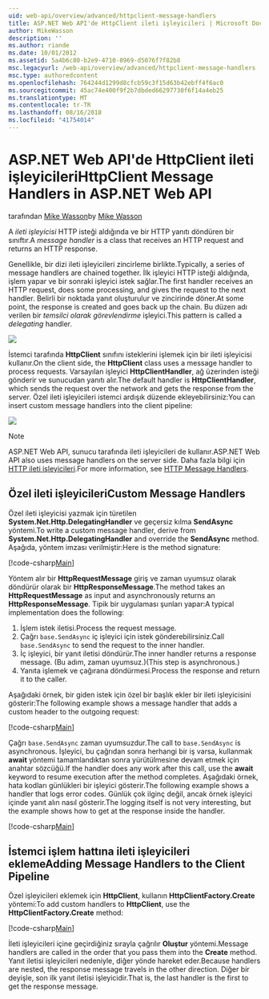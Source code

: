 ```yaml
---
uid: web-api/overview/advanced/httpclient-message-handlers
title: ASP.NET Web API'de HttpClient ileti işleyicileri | Microsoft Docs
author: MikeWasson
description: ''
ms.author: riande
ms.date: 10/01/2012
ms.assetid: 5a4b6c80-b2e9-4710-8969-d5076f7f82b8
msc.legacyurl: /web-api/overview/advanced/httpclient-message-handlers
msc.type: authoredcontent
ms.openlocfilehash: 764244d1299d8cfcb59c3f15d63b42ebff4f6ac0
ms.sourcegitcommit: 45ac74e400f9f2b7dbded66297730f6f14a4eb25
ms.translationtype: MT
ms.contentlocale: tr-TR
ms.lasthandoff: 08/16/2018
ms.locfileid: "41754014"
---
```

<a name="httpclient-message-handlers-in-aspnet-web-api"></a><span data-ttu-id="e2faf-102">ASP.NET Web API'de HttpClient ileti işleyicileri</span><span class="sxs-lookup"><span data-stu-id="e2faf-102">HttpClient Message Handlers in ASP.NET Web API</span></span>
====================
<span data-ttu-id="e2faf-103">tarafından [Mike Wasson](https://github.com/MikeWasson)</span><span class="sxs-lookup"><span data-stu-id="e2faf-103">by [Mike Wasson](https://github.com/MikeWasson)</span></span>

<span data-ttu-id="e2faf-104">A *ileti işleyicisi* HTTP isteği aldığında ve bir HTTP yanıtı döndüren bir sınıftır.</span><span class="sxs-lookup"><span data-stu-id="e2faf-104">A *message handler* is a class that receives an HTTP request and returns an HTTP response.</span></span>

<span data-ttu-id="e2faf-105">Genellikle, bir dizi ileti işleyicileri zincirleme birlikte.</span><span class="sxs-lookup"><span data-stu-id="e2faf-105">Typically, a series of message handlers are chained together.</span></span> <span data-ttu-id="e2faf-106">İlk işleyici HTTP isteği aldığında, işlem yapar ve bir sonraki işleyici istek sağlar.</span><span class="sxs-lookup"><span data-stu-id="e2faf-106">The first handler receives an HTTP request, does some processing, and gives the request to the next handler.</span></span> <span data-ttu-id="e2faf-107">Belirli bir noktada yanıt oluşturulur ve zincirinde döner.</span><span class="sxs-lookup"><span data-stu-id="e2faf-107">At some point, the response is created and goes back up the chain.</span></span> <span data-ttu-id="e2faf-108">Bu düzen adı verilen bir *temsilci olarak görevlendirme* işleyici.</span><span class="sxs-lookup"><span data-stu-id="e2faf-108">This pattern is called a *delegating* handler.</span></span>

![](httpclient-message-handlers/_static/image1.png)

<span data-ttu-id="e2faf-109">İstemci tarafında **HttpClient** sınıfını isteklerini işlemek için bir ileti işleyicisi kullanır.</span><span class="sxs-lookup"><span data-stu-id="e2faf-109">On the client side, the **HttpClient** class uses a message handler to process requests.</span></span> <span data-ttu-id="e2faf-110">Varsayılan işleyici **HttpClientHandler**, ağ üzerinden isteği gönderir ve sunucudan yanıtı alır.</span><span class="sxs-lookup"><span data-stu-id="e2faf-110">The default handler is **HttpClientHandler**, which sends the request over the network and gets the response from the server.</span></span> <span data-ttu-id="e2faf-111">Özel ileti işleyicileri istemci ardışık düzende ekleyebilirsiniz:</span><span class="sxs-lookup"><span data-stu-id="e2faf-111">You can insert custom message handlers into the client pipeline:</span></span>

![](httpclient-message-handlers/_static/image2.png)

> [!NOTE]
> <span data-ttu-id="e2faf-112">ASP.NET Web API, sunucu tarafında ileti işleyicileri de kullanır.</span><span class="sxs-lookup"><span data-stu-id="e2faf-112">ASP.NET Web API also uses message handlers on the server side.</span></span> <span data-ttu-id="e2faf-113">Daha fazla bilgi için [HTTP ileti işleyicileri](http-message-handlers.md).</span><span class="sxs-lookup"><span data-stu-id="e2faf-113">For more information, see [HTTP Message Handlers](http-message-handlers.md).</span></span>


## <a name="custom-message-handlers"></a><span data-ttu-id="e2faf-114">Özel ileti işleyicileri</span><span class="sxs-lookup"><span data-stu-id="e2faf-114">Custom Message Handlers</span></span>

<span data-ttu-id="e2faf-115">Özel ileti işleyicisi yazmak için türetilen **System.Net.Http.DelegatingHandler** ve geçersiz kılma **SendAsync** yöntemi.</span><span class="sxs-lookup"><span data-stu-id="e2faf-115">To write a custom message handler, derive from **System.Net.Http.DelegatingHandler** and override the **SendAsync** method.</span></span> <span data-ttu-id="e2faf-116">Aşağıda, yöntem imzası verilmiştir:</span><span class="sxs-lookup"><span data-stu-id="e2faf-116">Here is the method signature:</span></span>

[!code-csharp[Main](httpclient-message-handlers/samples/sample1.cs)]

<span data-ttu-id="e2faf-117">Yöntem alır bir **HttpRequestMessage** giriş ve zaman uyumsuz olarak döndürür olarak bir **HttpResponseMessage**.</span><span class="sxs-lookup"><span data-stu-id="e2faf-117">The method takes an **HttpRequestMessage** as input and asynchronously returns an **HttpResponseMessage**.</span></span> <span data-ttu-id="e2faf-118">Tipik bir uygulaması şunları yapar:</span><span class="sxs-lookup"><span data-stu-id="e2faf-118">A typical implementation does the following:</span></span>

1. <span data-ttu-id="e2faf-119">İşlem istek iletisi.</span><span class="sxs-lookup"><span data-stu-id="e2faf-119">Process the request message.</span></span>
2. <span data-ttu-id="e2faf-120">Çağrı `base.SendAsync` iç işleyici için istek gönderebilirsiniz.</span><span class="sxs-lookup"><span data-stu-id="e2faf-120">Call `base.SendAsync` to send the request to the inner handler.</span></span>
3. <span data-ttu-id="e2faf-121">İç işleyici, bir yanıt iletisi döndürür.</span><span class="sxs-lookup"><span data-stu-id="e2faf-121">The inner handler returns a response message.</span></span> <span data-ttu-id="e2faf-122">(Bu adım, zaman uyumsuz.)</span><span class="sxs-lookup"><span data-stu-id="e2faf-122">(This step is asynchronous.)</span></span>
4. <span data-ttu-id="e2faf-123">Yanıta işlemek ve çağırana döndürmesi.</span><span class="sxs-lookup"><span data-stu-id="e2faf-123">Process the response and return it to the caller.</span></span>

<span data-ttu-id="e2faf-124">Aşağıdaki örnek, bir giden istek için özel bir başlık ekler bir ileti işleyicisini gösterir:</span><span class="sxs-lookup"><span data-stu-id="e2faf-124">The following example shows a message handler that adds a custom header to the outgoing request:</span></span>

[!code-csharp[Main](httpclient-message-handlers/samples/sample2.cs)]

<span data-ttu-id="e2faf-125">Çağrı `base.SendAsync` zaman uyumsuzdur.</span><span class="sxs-lookup"><span data-stu-id="e2faf-125">The call to `base.SendAsync` is asynchronous.</span></span> <span data-ttu-id="e2faf-126">İşleyici, bu çağrıdan sonra herhangi bir iş varsa, kullanmak **await** yöntemi tamamlandıktan sonra yürütülmesine devam etmek için anahtar sözcüğü.</span><span class="sxs-lookup"><span data-stu-id="e2faf-126">If the handler does any work after this call, use the **await** keyword to resume execution after the method completes.</span></span> <span data-ttu-id="e2faf-127">Aşağıdaki örnek, hata kodları günlükleri bir işleyici gösterir.</span><span class="sxs-lookup"><span data-stu-id="e2faf-127">The following example shows a handler that logs error codes.</span></span> <span data-ttu-id="e2faf-128">Günlük çok ilginç değil, ancak örnek işleyici içinde yanıt alın nasıl gösterir.</span><span class="sxs-lookup"><span data-stu-id="e2faf-128">The logging itself is not very interesting, but the example shows how to get at the response inside the handler.</span></span>

[!code-csharp[Main](httpclient-message-handlers/samples/sample3.cs?highlight=10,13)]

## <a name="adding-message-handlers-to-the-client-pipeline"></a><span data-ttu-id="e2faf-129">İstemci işlem hattına ileti işleyicileri ekleme</span><span class="sxs-lookup"><span data-stu-id="e2faf-129">Adding Message Handlers to the Client Pipeline</span></span>

<span data-ttu-id="e2faf-130">Özel işleyicileri eklemek için **HttpClient**, kullanın **HttpClientFactory.Create** yöntemi:</span><span class="sxs-lookup"><span data-stu-id="e2faf-130">To add custom handlers to **HttpClient**, use the **HttpClientFactory.Create** method:</span></span>

[!code-csharp[Main](httpclient-message-handlers/samples/sample4.cs)]

<span data-ttu-id="e2faf-131">İleti işleyicileri içine geçirdiğiniz sırayla çağrılır **Oluştur** yöntemi.</span><span class="sxs-lookup"><span data-stu-id="e2faf-131">Message handlers are called in the order that you pass them into the **Create** method.</span></span> <span data-ttu-id="e2faf-132">Yanıt iletisi işleyicileri nedeniyle, diğer yönde hareket eder.</span><span class="sxs-lookup"><span data-stu-id="e2faf-132">Because handlers are nested, the response message travels in the other direction.</span></span> <span data-ttu-id="e2faf-133">Diğer bir deyişle, son ilk yanıt iletisi işleyicidir.</span><span class="sxs-lookup"><span data-stu-id="e2faf-133">That is, the last handler is the first to get the response message.</span></span>
